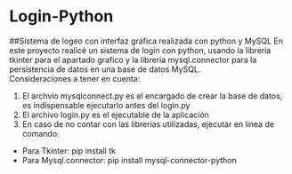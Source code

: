 # Login-Python
##Sistema de logeo con interfaz gráfica realizada con python y MySQL
En este proyecto realicé un sistema de login con python, usando la libreria tkinter para el apartado grafico y la libreria mysql.connector para la persistencia de datos en una base de datos MySQL. <br>
Consideraciones a tener en cuenta: 
1. El archvio mysqlconnect.py es el encargado de crear la base de datos, es indispensable ejecutarlo antes del login.py
2. El archivo login.py es el ejecutable de la aplicación
3. En caso de no contar con las librerias utilizadas, ejecutar en linea de comando:
  * Para Tkinter: pip install tk
  * Para Mysql.connector: pip install mysql-connector-python
